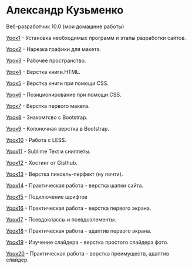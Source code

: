

# Александр Кузьменко
Веб-разработчик 10.0 (мои домашние работы)

[Урок1](https://purplejam.github.io/lesson_1/ "ДЗ1") - Установка необходимых программ и этапы разработки сайтов.

[Урок2](https://purplejam.github.io/lesson_2/ "ДЗ2") - Нарезка графики для макета.

[Урок3](https://purplejam.github.io/lesson_3/ "ДЗ3") - Рабочее пространство.

[Урок4](https://purplejam.github.io/lesson_4/ "ДЗ4") - Верстка книги.HTML.

[Урок5](https://purplejam.github.io/lesson_5/ "ДЗ5") - Верстка книги при помощи  CSS.

[Урок6](https://purplejam.github.io/lesson_6/ "ДЗ6") - Позиционирование при помощи CSS.

[Урок7](https://purplejam.github.io/lesson_7 "ДЗ7") - Верстка первого макета.

[Урок8](https://purplejam.github.io/lesson_8/ "ДЗ8") - Знакомтсво с Bootstrap.

[Урок9](https://purplejam.github.io/lesson_9/ "ДЗ9") - Колоночная верстка в Bootstrap.

[Урок10](https://purplejam.github.io/lesson_10/ "ДЗ10") - Работа с LESS.

[Урок11](https://purplejam.github.io/lesson_11/ "ДЗ11") - Sublime Text и сниппеты.

[Урок12](https://purplejam.github.io/ "ДЗ12") - Хостинг от Gisthub.

[Урок13](https://purplejam.github.io/lessons_13/ "ДЗ13") - Верстка пиксель-перфект (ну почти).

[Урок14](https://purplejam.github.io/lessons_14/ "ДЗ14") - Практическая работа - верстка шапки сайта. 

[Урок15](https://purplejam.github.io/lessons_15/ "ДЗ14") - Подключение шрифтов

[Урок16](https://purplejam.github.io/lessons_16/ "ДЗ14") - Практическая работа - верстка первого экрана. 

[Урок17](https://purplejam.github.io/lesson_17/ "ДЗ14") - Псевдоклассы и псевдоэлементы. 

[Урок18](https://purplejam.github.io/lesson_18/ "ДЗ14") - Практическая работа - адаптив первого экрана. 

[Урок19](https://purplejam.github.io/lesson_19/ "ДЗ14") - Изучение слайдера - верстка простого слайдера фото. 

[Урок20](https://purplejam.github.io/lesson_20/ "ДЗ14") - Практическая работа - верстка преимуществ, адаптив слайдер. 






